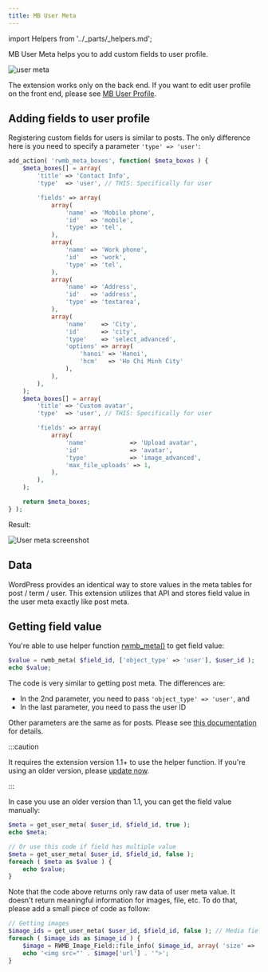 ```yaml
---
title: MB User Meta
---
```


import Helpers from '../_parts/_helpers.md';

MB User Meta helps you to add custom fields to user profile.

![user meta](https://i1.wp.com/metabox.io/wp-content/uploads/2016/07/user-meta-1.png)

The extension works only on the back end. If you want to edit user profile on the front end, please see [MB User Profile](/extensions/mb-user-profile/).

## Adding fields to user profile

Registering custom fields for users is similar to posts. The only difference here is you need to specify a parameter `'type' => 'user'`:

```php
add_action( 'rwmb_meta_boxes', function( $meta_boxes ) {
    $meta_boxes[] = array(
        'title' => 'Contact Info',
        'type'  => 'user', // THIS: Specifically for user

        'fields' => array(
            array(
                'name' => 'Mobile phone',
                'id'   => 'mobile',
                'type' => 'tel',
            ),
            array(
                'name' => 'Work phone',
                'id'   => 'work',
                'type' => 'tel',
            ),
            array(
                'name' => 'Address',
                'id'   => 'address',
                'type' => 'textarea',
            ),
            array(
                'name'    => 'City',
                'id'      => 'city',
                'type'    => 'select_advanced',
                'options' => array(
                    'hanoi' => 'Hanoi',
                    'hcm'   => 'Ho Chi Minh City'
                ),
            ),
        ),
    );
    $meta_boxes[] = array(
        'title' => 'Custom avatar',
        'type'  => 'user', // THIS: Specifically for user

        'fields' => array(
            array(
                'name'            => 'Upload avatar',
                'id'              => 'avatar',
                'type'            => 'image_advanced',
                'max_file_uploads' => 1,
            ),
        ),
    );

    return $meta_boxes;
} );
```

Result:

![User meta screenshot](https://i.imgur.com/mRZJKhZ.png)

## Data

WordPress provides an identical way to store values in the meta tables for post / term / user. This extension utilizes that API and stores field value in the user meta exactly like post meta.

## Getting field value

You're able to use helper function [rwmb_meta()](/rwmb-meta/) to get field value:

```php
$value = rwmb_meta( $field_id, ['object_type' => 'user'], $user_id );
echo $value;
```

The code is very similar to getting post meta. The differences are:
- In the 2nd parameter, you need to pass `'object_type' => 'user'`, and
- In the last parameter, you need to pass the user ID

Other parameters are the same as for posts. Please see [this documentation](/displaying-fields-with-code/) for details.

:::caution

It requires the extension version 1.1+ to use the helper function. If you're using an older version, please [update now](/updates/).

:::

In case you use an older version than 1.1, you can get the field value manually:

```php
$meta = get_user_meta( $user_id, $field_id, true );
echo $meta;

// Or use this code if field has multiple value
$meta = get_user_meta( $user_id, $field_id, false );
foreach ( $meta as $value ) {
    echo $value;
}
```

Note that the code above returns only raw data of user meta value. It doesn't return meaningful information for images, file, etc. To do that, please add a small piece of code as follow:

```php
// Getting images
$image_ids = get_user_meta( $user_id, $field_id, false ); // Media fields are always multiple.
foreach ( $image_ids as $image_id ) {
    $image = RWMB_Image_Field::file_info( $image_id, array( 'size' => 'thumbnail' ) );
    echo '<img src="' . $image['url'] . '">';
}
```

<Helpers />
